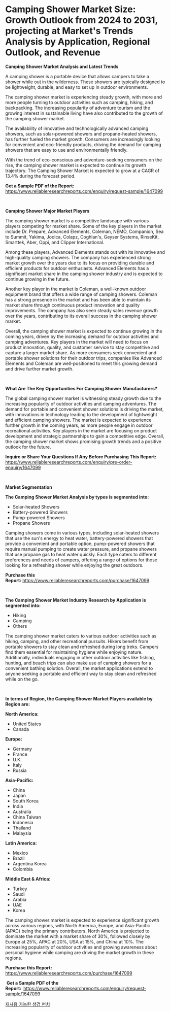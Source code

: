 <p><h1>Camping Shower Market Size: Growth Outlook from 2024 to 2031, projecting at Market's Trends Analysis by Application, Regional Outlook, and Revenue</h1></p><p><strong>Camping Shower Market Analysis and Latest Trends</strong></p>
<p><p>A camping shower is a portable device that allows campers to take a shower while out in the wilderness. These showers are typically designed to be lightweight, durable, and easy to set up in outdoor environments.</p><p>The camping shower market is experiencing steady growth, with more and more people turning to outdoor activities such as camping, hiking, and backpacking. The increasing popularity of adventure tourism and the growing interest in sustainable living have also contributed to the growth of the camping shower market.</p><p>The availability of innovative and technologically advanced camping showers, such as solar-powered showers and propane-heated showers, has further fueled the market growth. Consumers are increasingly looking for convenient and eco-friendly products, driving the demand for camping showers that are easy to use and environmentally friendly.</p><p>With the trend of eco-conscious and adventure-seeking consumers on the rise, the camping shower market is expected to continue its growth trajectory. The Camping Shower Market is expected to grow at a CAGR of 13.4% during the forecast period.</p></p>
<p><strong>Get a Sample PDF of the Report:&nbsp;</strong> <a href="https://www.reliableresearchreports.com/enquiry/request-sample/1647099">https://www.reliableresearchreports.com/enquiry/request-sample/1647099</a></p>
<p>&nbsp;</p>
<p><strong>Camping Shower Major Market Players</strong></p>
<p><p>The camping shower market is a competitive landscape with various players competing for market share. Some of the key players in the market include Dr. Prepare, Advanced Elements, Coleman, NEMO, Companion, Sea to Summit, Yakima, Joolca, Colapz, Coghlan's, Geyser Systems, RinseKit, Smarttek, Aber, Oppi, and Clipper International.</p><p>Among these players, Advanced Elements stands out with its innovative and high-quality camping showers. The company has experienced strong market growth over the years due to its focus on providing durable and efficient products for outdoor enthusiasts. Advanced Elements has a significant market share in the camping shower industry and is expected to continue growing in the future.</p><p>Another key player in the market is Coleman, a well-known outdoor equipment brand that offers a wide range of camping showers. Coleman has a strong presence in the market and has been able to maintain its market share through continuous product innovation and quality improvements. The company has also seen steady sales revenue growth over the years, contributing to its overall success in the camping shower market.</p><p>Overall, the camping shower market is expected to continue growing in the coming years, driven by the increasing demand for outdoor activities and camping adventures. Key players in the market will need to focus on product innovation, quality, and customer service to stay competitive and capture a larger market share. As more consumers seek convenient and portable shower solutions for their outdoor trips, companies like Advanced Elements and Coleman are well-positioned to meet this growing demand and drive further market growth.</p></p>
<p>&nbsp;</p>
<p><strong>What Are The Key Opportunities For Camping Shower Manufacturers?</strong></p>
<p><p>The global camping shower market is witnessing steady growth due to the increasing popularity of outdoor activities and camping adventures. The demand for portable and convenient shower solutions is driving the market, with innovations in technology leading to the development of lightweight and efficient camping showers. The market is expected to experience further growth in the coming years, as more people engage in outdoor recreational activities. Key players in the market are focusing on product development and strategic partnerships to gain a competitive edge. Overall, the camping shower market shows promising growth trends and a positive outlook for the future.</p></p>
<p><strong>Inquire or Share Your Questions If Any Before Purchasing This Report:</strong> <a href="https://www.reliableresearchreports.com/enquiry/pre-order-enquiry/1647099">https://www.reliableresearchreports.com/enquiry/pre-order-enquiry/1647099</a></p>
<p>&nbsp;</p>
<p><strong>Market Segmentation</strong></p>
<p><strong>The Camping Shower Market Analysis by types is segmented into:</strong></p>
<p><ul><li>Solar-heated Showers</li><li>Battery-powered Showers</li><li>Pump-powered Showers</li><li>Propane Showers</li></ul></p>
<p><p>Camping showers come in various types, including solar-heated showers that use the sun's energy to heat water, battery-powered showers that provide a convenient and portable option, pump-powered showers that require manual pumping to create water pressure, and propane showers that use propane gas to heat water quickly. Each type caters to different preferences and needs of campers, offering a range of options for those looking for a refreshing shower while enjoying the great outdoors.</p></p>
<p><strong>Purchase this Report:&nbsp;</strong><a href="https://www.reliableresearchreports.com/purchase/1647099">https://www.reliableresearchreports.com/purchase/1647099</a></p>
<p>&nbsp;</p>
<p><strong>The Camping Shower Market Industry Research by Application is segmented into:</strong></p>
<p><ul><li>Hiking</li><li>Camping</li><li>Others</li></ul></p>
<p><p>The camping shower market caters to various outdoor activities such as hiking, camping, and other recreational pursuits. Hikers benefit from portable showers to stay clean and refreshed during long treks. Campers find them essential for maintaining hygiene while enjoying nature. Additionally, individuals engaging in other outdoor activities like fishing, hunting, and beach trips can also make use of camping showers for a convenient bathing solution. Overall, the market applications extend to anyone seeking a portable and efficient way to stay clean and refreshed while on the go.</p></p>
<p>&nbsp;</p>
<p><strong>In terms of Region, the Camping Shower Market Players available by Region are:</strong></p>
<p>
    <p> <strong> North America: </strong>
        <ul>
            <li>United States</li>
            <li>Canada</li>
        </ul>
        </p> 
    <p> <strong> Europe: </strong>
        <ul>
            <li>Germany</li>
            <li>France</li>
            <li>U.K.</li>
            <li>Italy</li>
            <li>Russia</li>
        </ul>
        </p> 
    <p> <strong> Asia-Pacific: </strong>
        <ul>
            <li>China</li>
            <li>Japan</li>
            <li>South Korea</li>
            <li>India</li>
            <li>Australia</li>
            <li>China Taiwan</li>
            <li>Indonesia</li>
            <li>Thailand</li>
            <li>Malaysia</li>
        </ul>
        </p> 
    <p> <strong> Latin America: </strong>
        <ul>
            <li>Mexico</li>
            <li>Brazil</li>
            <li>Argentina Korea</li>
            <li>Colombia</li>
        </ul>
        </p> 
    <p> <strong> Middle East & Africa: </strong>
        <ul>
            <li>Turkey</li>
            <li>Saudi</li>
            <li>Arabia</li>
            <li>UAE</li>
            <li>Korea</li>
        </ul>
    </p>
    </p>
<p><p>The camping shower market is expected to experience significant growth across various regions, with North America, Europe, and Asia-Pacific (APAC) being the primary contributors. North America is projected to dominate the market with a market share of 30%, followed closely by Europe at 25%, APAC at 20%, USA at 15%, and China at 10%. The increasing popularity of outdoor activities and growing awareness about personal hygiene while camping are driving the market growth in these regions.</p></p>
<p><strong>Purchase this Report: </strong><a href="https://www.reliableresearchreports.com/purchase/1647099">https://www.reliableresearchreports.com/purchase/1647099</a></p>
<p>&nbsp;<strong>Get a Sample PDF of the Report:&nbsp;&nbsp;</strong><a href="https://www.reliableresearchreports.com/enquiry/request-sample/1647099">https://www.reliableresearchreports.com/enquiry/request-sample/1647099</a></p>
<p><strong></strong></p>
<p><p><a href="https://medium.com/@goonfghyt6587/%EC%9E%AC%EC%82%AC%EC%9A%A9-%EA%B0%80%EB%8A%A5%ED%95%9C-%EC%83%9D%EC%B2%B4%EA%B2%80%EC%82%AC-%EC%86%90%EB%AA%A9%EC%9D%80-%EC%8B%9C%EC%9E%A5-%EC%A0%90%EC%9C%A0%EC%9C%A8-%ED%81%AC%EA%B8%B0-%EB%B0%8F-2031%EB%85%84%EA%B9%8C%EC%A7%80%EC%9D%98-%EC%98%88%EC%B8%A1%EB%90%9C-%EC%98%88%EC%83%81%EC%97%90-%EC%B4%88%EC%A0%90%EC%9D%84-%EB%A7%9E%EC%B6%A5%EB%8B%88%EB%8B%A4-57c0e3081fba">재사용 가능한 생검 펀치</a></p></p>